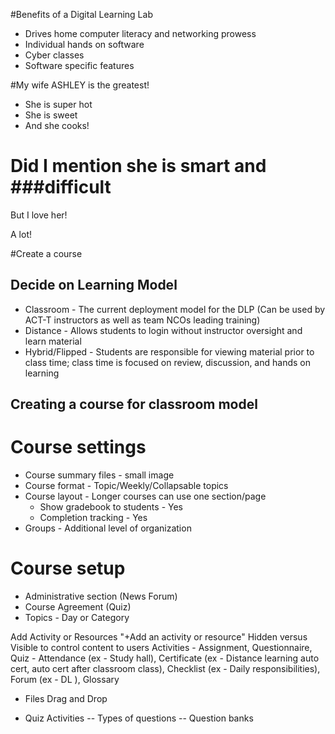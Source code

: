 #Benefits of a Digital Learning Lab
- Drives home computer literacy and networking prowess
- Individual hands on software
- Cyber classes
- Software specific features



#My wife ASHLEY is the greatest!
 * She is super hot
 * She is sweet
 * And she cooks!


# Did I mention she is smart and ###difficult


But I love her!


A lot!



#Create a course



## Decide on Learning Model

 * Classroom - The current deployment model for the DLP (Can be used by ACT-T instructors as well as team NCOs leading training)
 * Distance - Allows students to login without instructor oversight and learn material
 * Hybrid/Flipped - Students are responsible for viewing material prior to class time; class time is focused on review, discussion, and hands on learning


## Creating a course for classroom model
# Course settings
 * Course summary files - small image
 * Course format - Topic/Weekly/Collapsable topics
 * Course layout - Longer courses can use one section/page
	* Show gradebook to students - Yes
	* Completion tracking - Yes
 * Groups - Additional level of organization



# Course setup
 * Administrative section (News Forum)
 * Course Agreement (Quiz)
 * Topics - Day or Category
 
 
 
Add Activity or Resources
	"+Add an activity or resource"
	Hidden versus Visible to control content to users
	Activities - Assignment, Questionnaire, Quiz
		- Attendance (ex - Study hall), Certificate (ex - Distance learning auto cert, auto cert after classroom class), Checklist (ex - Daily responsibilities), Forum (ex - DL ), Glossary 
	
- Files
	Drag and Drop
	
- Quiz Activities
-- Types of questions
-- Question banks
